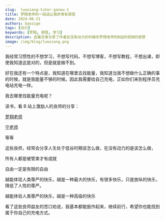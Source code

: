 ```yaml
---
slug:  luoxiang-tutor-ganwu-1
title: 罗翔老师的一段话让我非常有感悟
date: 2024-06-21
authors: baozige
tags: [动力]
keywords: [罗翔, 感悟, 学习]
description: 这篇文章分享了作者在没有动力的时候听罗翔老师的B站的视频的感想
image: /img/blog/luoxiang.png
---
```


我经常习惯性的不想学习，不想写代码，不想写博客，不想写教程，不想出课，即使我知道这是对的，但是就是做不到。

好在我还有一个特点是，我知道在哪里去找能量，我知道当我不想做什么正确的事的时候，就是我能量不够的时候。因此我需要给自己充电，正如你们来到程序员充电站充电一样。

我去哪里找能量充电呢？

读书，看 B 站上激励人的良师的分享：

[罗翔老师](https://space.bilibili.com/517327498?spm_id_from=333.788.0.0)

[宁老师](https://space.bilibili.com/129860965?spm_id_from=333.337.search-card.all.click)


等等

这些良师，经常会分享人生处于低谷时期该怎么做，在没有动力的是该怎么做，

所有人都是被管束才有成就

自由一定是有限的自由

越能体现人类尊严的快乐，越是一种最大的快乐，有很多快乐，只是放纵的快乐，降低了人性的尊严。

越能体验人类尊严的快乐，越是一种高级的快乐


看了这些良师益友的苦口劝说，我基本都能振作起来，继续前行，希望你也能找到属于你自己的充电方式。